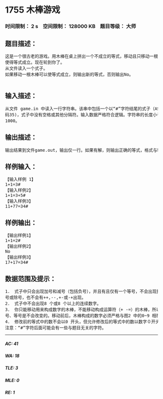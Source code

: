 # 1755 木棒游戏   
### 时间限制： 2 s&nbsp;&nbsp;&nbsp;&nbsp;空间限制： 128000 KB&nbsp;&nbsp;&nbsp;&nbsp;题目等级： 大师  
## 题目描述：  

<pre>
这是一个很古老的游戏。用木棒在桌上拼出一个不成立的等式，移动且只移动一根木棒  
使得等式成立。现在轮到你了。  
从文件读入一个式子。  
如果移动一根木棒可以使等式成立，则输出新的等式，否则输出No。

</pre>
  
  
## 输入描述：  

<pre>
从文件 game.in 中读入一行字符串。该串中包括一个以“#”字符结尾的式子（ASCII  
码35)，式子中没有空格或其他分隔符。输入数据严格符合逻辑。字符串的长度小于等于  
1000。
</pre>
  
  
## 输出描述：  

<pre>
输出结果到文件game.out，输出仅一行。如果有解，则输出正确的等式，格式与输入的格式相同（以“#”结尾，中间不能有分隔符，也不要加入多余字符）。如果无解，则输出“No”（N 大写，o 小写）。
</pre>
  
  
## 样例输入：  

<pre>
【输入样例 1】  
1+1=3#  
【输入样例2】  
1+1=3+5#  
【输入样例3】  
11+77=34#
</pre>
  
  
## 样例输出：  

<pre>
【输出样例1】  
1+1=2#  
【输出样例2】  
No  
【输出样例3】  
17+17=34#
</pre>
  
  
## 数据范围及提示：  

<pre>
1． 式子中只会出现加号和减号（包括负号），并且有且仅有一个等号，不会出现括号、乘  
号或除号，也不会有++,--,+-或-+出现。  
2． 式子中不会出现8 个或8 个以上的连续数字。  
3． 你只能移动用来构成数字的木棒，不能移动构成运算符（+ -=）的木棒，所以加号、减  
号、等号是不会改变的。移动前后，木棒构成的数字必须严格与图2 中的0~9 相符。  
4． 修改前的等式中的数不会以0 开头，但允许修改后的等式中的数以数字０开头。
注意：“#”字符后面可能会有一些与题目无关的字符。
</pre>
  
  
***  

##### AC: 41  
##### WA: 18  
##### TLE: 3  
##### MLE: 0  
##### RE: 1  
